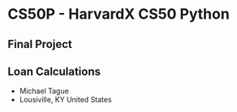 # CS50P - HarvardX CS50 Python

## Final Project

## Loan Calculations

* Michael Tague
* Lousiville, KY  United States
